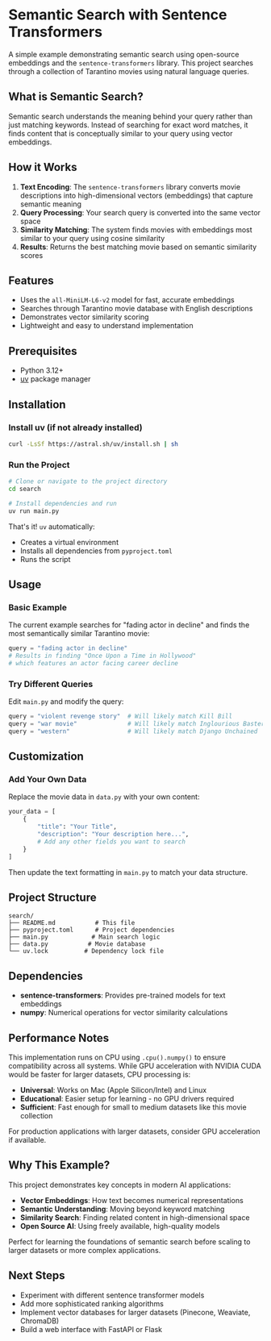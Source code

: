 # Semantic Search with Sentence Transformers

A simple example demonstrating semantic search using open-source embeddings and the `sentence-transformers` library. This project searches through a collection of Tarantino movies using natural language queries.

## What is Semantic Search?

Semantic search understands the meaning behind your query rather than just matching keywords. Instead of searching for exact word matches, it finds content that is conceptually similar to your query using vector embeddings.

## How it Works

1. **Text Encoding**: The `sentence-transformers` library converts movie descriptions into high-dimensional vectors (embeddings) that capture semantic meaning
2. **Query Processing**: Your search query is converted into the same vector space  
3. **Similarity Matching**: The system finds movies with embeddings most similar to your query using cosine similarity
4. **Results**: Returns the best matching movie based on semantic similarity scores

## Features

- Uses the `all-MiniLM-L6-v2` model for fast, accurate embeddings
- Searches through Tarantino movie database with English descriptions
- Demonstrates vector similarity scoring
- Lightweight and easy to understand implementation

## Prerequisites

- Python 3.12+
- [uv](https://docs.astral.sh/uv/) package manager

## Installation

### Install uv (if not already installed)

```bash
curl -LsSf https://astral.sh/uv/install.sh | sh
```

### Run the Project

```bash
# Clone or navigate to the project directory
cd search

# Install dependencies and run
uv run main.py
```

That's it! `uv` automatically:
- Creates a virtual environment
- Installs all dependencies from `pyproject.toml`
- Runs the script

## Usage

### Basic Example

The current example searches for "fading actor in decline" and finds the most semantically similar Tarantino movie:

```python
query = "fading actor in decline"
# Results in finding "Once Upon a Time in Hollywood" 
# which features an actor facing career decline
```

### Try Different Queries

Edit `main.py` and modify the query:

```python
query = "violent revenge story"  # Will likely match Kill Bill
query = "war movie"              # Will likely match Inglourious Basterds  
query = "western"                # Will likely match Django Unchained
```

## Customization

### Add Your Own Data

Replace the movie data in `data.py` with your own content:

```python
your_data = [
    {
        "title": "Your Title",
        "description": "Your description here...",
        # Add any other fields you want to search
    }
]
```

Then update the text formatting in `main.py` to match your data structure.

## Project Structure

```
search/
├── README.md           # This file
├── pyproject.toml      # Project dependencies
├── main.py            # Main search logic
├── data.py           # Movie database
└── uv.lock          # Dependency lock file
```

## Dependencies

- **sentence-transformers**: Provides pre-trained models for text embeddings
- **numpy**: Numerical operations for vector similarity calculations

## Performance Notes

This implementation runs on CPU using `.cpu().numpy()` to ensure compatibility across all systems. While GPU acceleration with NVIDIA CUDA would be faster for larger datasets, CPU processing is:

- **Universal**: Works on Mac (Apple Silicon/Intel) and Linux
- **Educational**: Easier setup for learning - no GPU drivers required  
- **Sufficient**: Fast enough for small to medium datasets like this movie collection

For production applications with larger datasets, consider GPU acceleration if available.

## Why This Example?

This project demonstrates key concepts in modern AI applications:

- **Vector Embeddings**: How text becomes numerical representations
- **Semantic Understanding**: Moving beyond keyword matching
- **Similarity Search**: Finding related content in high-dimensional space
- **Open Source AI**: Using freely available, high-quality models

Perfect for learning the foundations of semantic search before scaling to larger datasets or more complex applications.

## Next Steps

- Experiment with different sentence transformer models
- Add more sophisticated ranking algorithms
- Implement vector databases for larger datasets (Pinecone, Weaviate, ChromaDB)
- Build a web interface with FastAPI or Flask